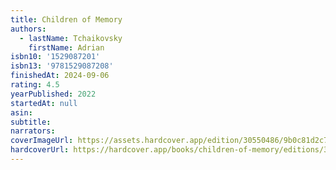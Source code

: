 ```yaml
---
title: Children of Memory
authors:
  - lastName: Tchaikovsky
    firstName: Adrian
isbn10: '1529087201'
isbn13: '9781529087208'
finishedAt: 2024-09-06
rating: 4.5
yearPublished: 2022
startedAt: null
asin:
subtitle:
narrators:
coverImageUrl: https://assets.hardcover.app/edition/30550486/9b0c81d2c764e15e8276810503cf327c19ae1810.jpeg
hardcoverUrl: https://hardcover.app/books/children-of-memory/editions/30920110
---
```

